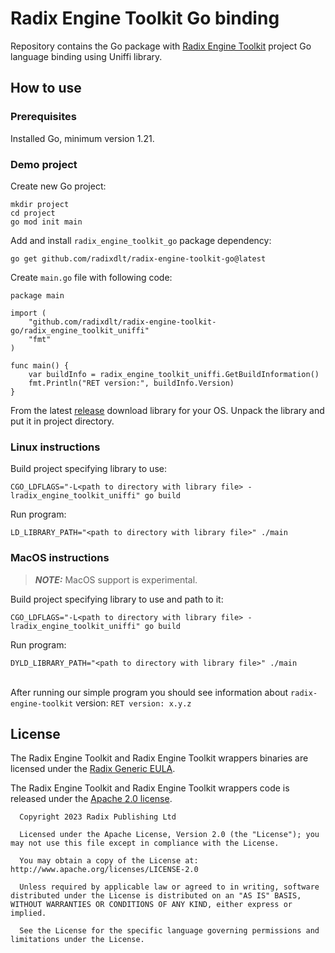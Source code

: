 # Radix Engine Toolkit Go binding
Repository contains the Go package with [Radix Engine Toolkit](https://github.com/radixdlt/radix-engine-toolkit) project Go language binding using Uniffi library.

## How to use
### Prerequisites
Installed Go, minimum version 1.21.

### Demo project
Create new Go project:
```
mkdir project
cd project
go mod init main
```

Add and install `radix_engine_toolkit_go` package dependency:
```
go get github.com/radixdlt/radix-engine-toolkit-go@latest
```

Create `main.go` file with following code:
```
package main

import (
    "github.com/radixdlt/radix-engine-toolkit-go/radix_engine_toolkit_uniffi"
    "fmt"
)

func main() {
    var buildInfo = radix_engine_toolkit_uniffi.GetBuildInformation()
    fmt.Println("RET version:", buildInfo.Version)
}
```

From the latest [release](https://github.com/radixdlt/radix-engine-toolkit-go/releases) download library for your OS. Unpack the library and put it in project directory.

### Linux instructions

Build project specifying library to use:
```
CGO_LDFLAGS="-L<path to directory with library file> -lradix_engine_toolkit_uniffi" go build
```
Run program:
```
LD_LIBRARY_PATH="<path to directory with library file>" ./main
```

### MacOS instructions

> **_NOTE:_**  MacOS support is experimental.

Build project specifying library to use and path to it:
```
CGO_LDFLAGS="-L<path to directory with library file> -lradix_engine_toolkit_uniffi" go build
```
Run program:
```
DYLD_LIBRARY_PATH="<path to directory with library file>" ./main
```
 \
After running our simple program you should see information about `radix-engine-toolkit` version: `RET version: x.y.z`

## License

The Radix Engine Toolkit and Radix Engine Toolkit wrappers binaries are licensed under the [Radix Generic EULA](https://www.radixdlt.com/terms/genericEULA).

The Radix Engine Toolkit and Radix Engine Toolkit wrappers code is released under the [Apache 2.0 license](./LICENSE).


      Copyright 2023 Radix Publishing Ltd

      Licensed under the Apache License, Version 2.0 (the "License"); you may not use this file except in compliance with the License.

      You may obtain a copy of the License at: http://www.apache.org/licenses/LICENSE-2.0

      Unless required by applicable law or agreed to in writing, software distributed under the License is distributed on an "AS IS" BASIS, WITHOUT WARRANTIES OR CONDITIONS OF ANY KIND, either express or implied.

      See the License for the specific language governing permissions and limitations under the License.
